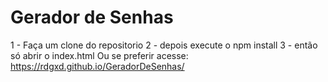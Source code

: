 # Gerador de Senhas
 
1 - Faça um clone do repositorio
2 - depois execute o npm install
3 - então só abrir o index.html
Ou se preferir acesse: https://rdgxd.github.io/GeradorDeSenhas/
